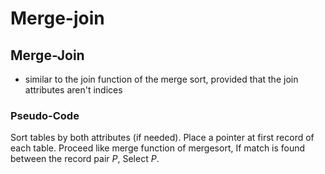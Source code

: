 # Merge-join
## Merge-Join
* similar to the join function of the merge sort, provided that the join attributes aren't indices

### Pseudo-Code
Sort tables by both attributes (if needed).
Place a pointer at first record of each table.
Proceed like merge function of mergesort,
	If match is found between the record pair $P$,
		Select $P$.

